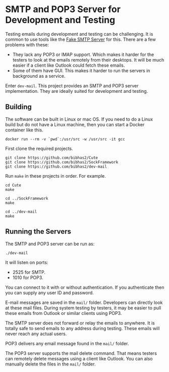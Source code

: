 # SMTP and POP3 Server for Development and Testing
Testing emails during development and testing can be challenging. It is common to use tools like the [Fake SMTP Server](http://nilhcem.com/FakeSMTP/) for this. There are a few problems with these:

- They lack any POP3 or IMAP support. Which makes it harder for the testers to look at the emails remotely from their desktops. It will be much easier if a client like Outlook could fetch these emails.
- Some of them have GUI. This makes it harder to run the servers in background as a service.

Enter ``dev-mail``. This project provides an SMTP and POP3 server implementation. They are ideally suited for development and testing. 

## Building
The software can be built in Linux or mac OS. If you need to do a Linux build but do not have a Linux machine, then you can start a Docker container like this.

```
docker run --rm -v `pwd`:/usr/src -w /usr/src -it gcc
```

First clone the required projects.

```
git clone https://github.com/bibhas2/Cute
git clone https://github.com/bibhas2/SockFramework
git clone https://github.com/bibhas2/dev-mail
```

Run ``make`` in these projects in order. For example.

```
cd Cute
make

cd ../SockFramework
make

cd ../dev-mail
make
```

## Running the Servers

The SMTP and POP3 server can be run as:

```
./dev-mail
```

It will listen on ports:

- 2525 for SMTP.
- 1010 for POP3.

You can connect to it with or without authentication. If you authenticate then you can supply any user ID and password.

E-mail messages are saved in the ``mail/`` folder. Developers can directly look at these mail files. During system testing by testers, it may be easier to pull these emails from Outlook or similar clients using POP3.

The SMTP server does not forward or relay the emails to anywhere. It is totally safe to send emails to any address during testing. These emails will never reach any actual users.

POP3 delivers any email message found in the ``mail/`` folder.

The POP3 server supports the mail delete command. That means testers can remotely delete messages using a client like Outlook. You can also manually delete the files in the ``mail/`` folder.

